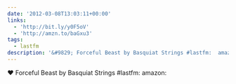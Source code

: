 ```yaml
---
date: '2012-03-08T13:03:11+00:00'
links:
  - 'http://bit.ly/y0F5oV'
  - 'http://amzn.to/baGxu3'
tags:
  - lastfm
description: '&#9829; Forceful Beast by Basquiat Strings #lastfm:  amazon: '
---
```

&#9829; Forceful Beast by Basquiat Strings #lastfm:  amazon: 
